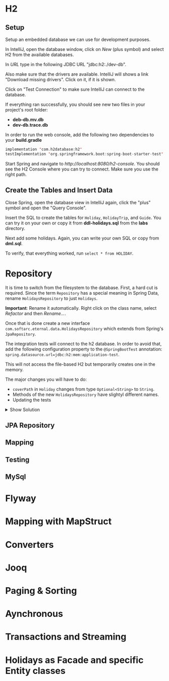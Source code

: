 # H2

## Setup

Setup an embedded database we can use for development purposes.

In IntelliJ, open the database window, click on _New_ (plus symbol) and select H2 from the available databases.

In _URL_ type in the following JDBC URL "jdbc:h2:./dev-db".

Also make sure that the drivers are available. IntelliJ will shows a link "Download missing drivers". Click on it, if it is shown.

Click on "Test Connection" to make sure IntelliJ can connect to the database.

If everything ran successfully, you should see new two files in your project's root folder:

- **deb-db.mv.db**
- **dev-db.trace.db**

In order to run the web console, add the following two dependencies to your **build.gradle**

```kotlin
implementation 'com.h2database:h2'
testImplementation 'org.springframework.boot:spring-boot-starter-test'
```

Start Spring and navigate to _http://localhost:8080/h2-console_. You should see the H2 Console where you can try to connect. Make sure you use the right path.

## Create the Tables and Insert Data

Close Spring, open the database view in IntelliJ again, click the "plus" symbol and open the "Query Console".

Insert the SQL to create the tables for `Holiday`, `HolidayTrip`, and `Guide`. You can try it on your own or copy it from **ddl-holidays.sql** from the **labs** directory.

Next add some holidays. Again, you can write your own SQL or copy from **dml.sql**.

To verify, that everything worked, run `select * from HOLIDAY`.

# Repository

It is time to switch from the filesystem to the database. First, a hard cut is required. Since the term `Repository` has a special meaning in Spring Data, rename `HolidaysRepository` to just `Holidays`.

**Important**: Rename it automatically. Right click on the class name, select _Refactor_ and then _Rename..._.

Once that is done create a new interface `com.softarc.eternal.data.HolidaysRepository` which extends from Spring's `JpaRepository`.

The integration tests will connect to the h2 database. In order to avoid that, add the following configuration property to the `@SpringBootTest` annotation: `spring.datasource.url=jdbc:h2:mem:application-test`.

This will not access the file-based H2 but temporarily creates one in the memory.

The major changes you will have to do:

- `coverPath` in `Holiday` changes from type `Optional<String>` to `String`.
- Methods of the new `HolidaysRepository` have slightyl different names.
- Updating the tests

<details>
<summary>Show Solution</summary>
<p>

**application.yml**

```yaml
spring:
  datasource:
    url: jdbc:h2:./dev-db
    driver-class-name: org.h2.Driver
```

**HolidaysRepository.java**

```java
package com.softarc.eternal.data;

import com.softarc.eternal.domain.Holiday;
import java.util.List;
import org.springframework.data.repository.CrudRepository;

public interface HolidaysRepository extends CrudRepository<Holiday, Long> {
  List<Holiday> findAll();
}

```

**Holiday.java**

```java
package com.softarc.eternal.domain;

import jakarta.persistence.*;
import java.util.HashSet;
import java.util.Set;
import lombok.AllArgsConstructor;
import lombok.Builder;
import lombok.Data;
import lombok.NoArgsConstructor;

@Data
@AllArgsConstructor
@NoArgsConstructor
@Builder
@Entity
public class Holiday {

  @Id
  @GeneratedValue(strategy = GenerationType.IDENTITY)
  private Long id;

  private String name;

  private String description;

  @Column(name = "COVERPATH")
  private String coverPath;

  @Builder.Default
  @Transient
  private Set<HolidayTrip> trips = new HashSet<>();
}

```

**HolidaysController.java**

For the changes in the controller, please checkout the diff from branch **solution-4-data-2-entity**.

</p>
</details>

## JPA Repository

## Mapping

## Testing

## MySql

# Flyway

# Mapping with MapStruct

# Converters

# Jooq

# Paging & Sorting

# Aynchronous

# Transactions and Streaming

# Holidays as Facade and specific Entity classes
